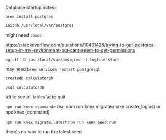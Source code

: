 Database startup notes:

`brew install postgres`

`initdb /usr/local/var/postgres`

might need `chmod`

https://stackoverflow.com/questions/10431426/trying-to-get-postgres-setup-in-my-environment-but-cant-seem-to-get-permissions

`pg_ctl -D /usr/local/var/postgres -l logfile start`

may need `brew services restart postgresql`

`createdb calculatordb`

`psql calculatordb`

\dt to see all tables
\q to quit

`npm run knex <command>` (ex. npm run knex migrate:make create_logins) or npx knex [command]

`npm run knex migrate:latest`
`npm run knex seed:run`

there's no way to run the latest seed
